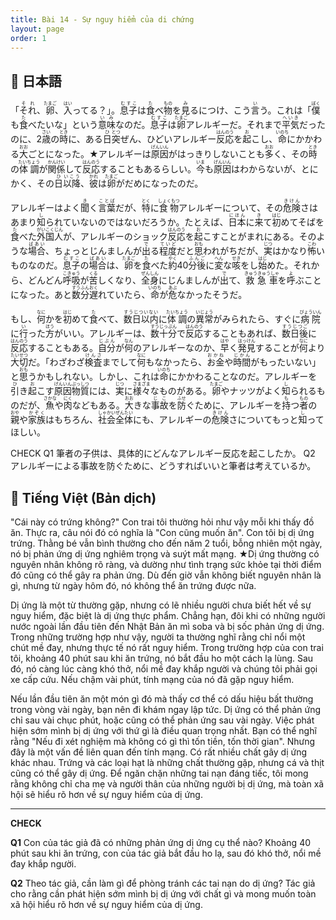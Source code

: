 ```yaml
---
title: Bài 14 - Sự nguy hiểm của di chứng
layout: page
order: 1
---
```


## 📖 日本語
「<ruby>それ<rt>それ</rt></ruby>、<ruby>卵<rt>たまご</rt></ruby>、<ruby>入<rt>はい</rt></ruby>ってる？」。<ruby>息子<rt>むすこ</rt></ruby>は<ruby>食<rt>た</rt></ruby>べ<ruby>物<rt>もの</rt></ruby>を<ruby>見<rt>み</rt></ruby>るにつけ、こう<ruby>言<rt>い</rt></ruby>う。これは「<ruby>僕<rt>ぼく</rt></ruby>も<ruby>食<rt>た</rt></ruby>べたいな」という<ruby>意味<rt>いみ</rt></ruby>なのだ。<ruby>息子<rt>むすこ</rt></ruby>は<ruby>卵<rt>たまご</rt></ruby>アレルギーだ。それまで<ruby>平気<rt>へいき</rt></ruby>だったのに、2<ruby>歳<rt>さい</rt></ruby>の<ruby>時<rt>とき</rt></ruby>に、ある<ruby>日<rt>ひ</rt></ruby><ruby>突<rt>とつ</rt></ruby>ぜん、ひどいアレルギー<ruby>反応<rt>はんのう</rt></ruby>を<ruby>起<rt>お</rt></ruby>こし、<ruby>命<rt>いのち</rt></ruby>にかかわる<ruby>大<rt>おお</rt></ruby>ごとになった。★アレルギーは<ruby>原因<rt>げんいん</rt></ruby>がはっきりしないことも<ruby>多<rt>おお</rt></ruby>く、その<ruby>時<rt>とき</rt></ruby>の<ruby>体調<rt>たいちょう</rt></ruby>が<ruby>関係<rt>かんけい</rt></ruby>して<ruby>反応<rt>はんのう</rt></ruby>することもあるらしい。<ruby>今<rt>いま</rt></ruby>も<ruby>原因<rt>げんいん</rt></ruby>はわからないが、とにかく、その<ruby>日<rt>ひ</rt></ruby><ruby>以降<rt>いこう</rt></ruby>、<ruby>彼<rt>かれ</rt></ruby>は<ruby>卵<rt>たまご</rt></ruby>がだめになったのだ。

アレルギーはよく<ruby>聞<rt>き</rt></ruby>く<ruby>言葉<rt>ことば</rt></ruby>だが、<ruby>特<rt>とく</rt></ruby>に<ruby>食物<rt>しょくもつ</rt></ruby>アレルギーについて、その<ruby>危険<rt>きけん</rt></ruby>さはあまり<ruby>知<rt>し</rt></ruby>られていないのではないだろうか。たとえば、<ruby>日本<rt>にほん</rt></ruby>に<ruby>来<rt>き</rt></ruby>て<ruby>初<rt>はじ</rt></ruby>めてそばを<ruby>食<rt>た</rt></ruby>べた<ruby>外国人<rt>がいこくじん</rt></ruby>が、アレルギーのショック<ruby>反応<rt>はんのう</rt></ruby>を<ruby>起<rt>お</rt></ruby>こすことがまれにある。そのような<ruby>場合<rt>ばあい</rt></ruby>、ちょっとじんましんが<ruby>出<rt>で</rt></ruby>る<ruby>程度<rt>ていど</rt></ruby>だと<ruby>思<rt>おも</rt></ruby>われがちだが、<ruby>実<rt>じつ</rt></ruby>はかなり<ruby>怖<rt>こわ</rt></ruby>いものなのだ。<ruby>息子<rt>むすこ</rt></ruby>の<ruby>場合<rt>ばあい</rt></ruby>は、<ruby>卵<rt>たまご</rt></ruby>を<ruby>食<rt>た</rt></ruby>べた<ruby>約<rt>やく</rt></ruby>40<ruby>分後<rt>ふんご</rt></ruby>に<ruby>変<rt>へん</rt></ruby>な<ruby>咳<rt>せき</rt></ruby>をし<ruby>始<rt>はじ</rt></ruby>めた。それから、どんどん<ruby>呼吸<rt>こきゅう</rt></ruby>が<ruby>苦<rt>くる</rt></ruby>しくなり、<ruby>全身<rt>ぜんしん</rt></ruby>にじんましんが<ruby>出<rt>で</rt></ruby>て、<ruby>救急車<rt>きゅうきゅうしゃ</rt></ruby>を<ruby>呼<rt>よ</rt></ruby>ぶことになった。あと<ruby>数分<rt>すうふん</rt></ruby><ruby>遅<rt>おく</rt></ruby>れていたら、<ruby>命<rt>いのち</rt></ruby>が<ruby>危<rt>あぶ</rt></ruby>なかったそうだ。

もし、<ruby>何<rt>なに</rt></ruby>かを<ruby>初<rt>はじ</rt></ruby>めて<ruby>食<rt>た</rt></ruby>べて、<ruby>数日以内<rt>すうじついない</rt></ruby>に<ruby>体調<rt>たいちょう</rt></ruby>の<ruby>異常<rt>いじょう</rt></ruby>がみられたら、すぐに<ruby>病院<rt>びょういん</rt></ruby>に<ruby>行<rt>い</rt></ruby>った<ruby>方<rt>ほう</rt></ruby>がいい。アレルギーは、<ruby>数十分<rt>すうじっぷん</rt></ruby>で<ruby>反応<rt>はんのう</rt></ruby>することもあれば、<ruby>数日後<rt>すうじつご</rt></ruby>に<ruby>反応<rt>はんのう</rt></ruby>することもある。<ruby>自分<rt>じぶん</rt></ruby>が<ruby>何<rt>なん</rt></ruby>のアレルギーなのか、<ruby>早<rt>はや</rt></ruby>く<ruby>発見<rt>はっけん</rt></ruby>することが<ruby>何<rt>なに</rt></ruby>より<ruby>大切<rt>たいせつ</rt></ruby>だ。「わざわざ<ruby>検査<rt>けんさ</rt></ruby>までして<ruby>何<rt>なに</rt></ruby>もなかったら、<ruby>お金<rt>おかね</rt></ruby>や<ruby>時間<rt>じかん</rt></ruby>がもったいない」と<ruby>思<rt>おも</rt></ruby>うかもしれない。しかし、これは<ruby>命<rt>いのち</rt></ruby>にかかわることなのだ。アレルギーを<ruby>引<rt>ひ</rt></ruby>き<ruby>起<rt>お</rt></ruby>こす<ruby>原因物質<rt>げんいんぶっしつ</rt></ruby>には、<ruby>実<rt>じつ</rt></ruby>に<ruby>様々<rt>さまざま</rt></ruby>なものがある。<ruby>卵<rt>たまご</rt></ruby>やナッツがよく<ruby>知<rt>し</rt></ruby>られるものだが、<ruby>魚<rt>さかな</rt></ruby>や<ruby>肉<rt>にく</rt></ruby>などもある。<ruby>大<rt>おお</rt></ruby>きな<ruby>事故<rt>じこ</rt></ruby>を<ruby>防<rt>ふせ</rt></ruby>ぐために、アレルギーを<ruby>持<rt>も</rt></ruby>つ<ruby>者<rt>もの</rt></ruby>の<ruby>親<rt>おや</rt></ruby>や<ruby>家族<rt>かぞく</rt></ruby>はもちろん、<ruby>社会全体<rt>しゃかいぜんたい</rt></ruby>にも、アレルギーの<ruby>危険<rt>きけん</rt></ruby>さについてもっと<ruby>知<rt>し</rt></ruby>ってほしい。

CHECK
Q1 筆者の子供は、具体的にどんなアレルギー反応を起こしたか。
Q2 アレルギーによる事故を防ぐために、どうすればいいと筆者は考えているか。
## 📘 Tiếng Việt (Bản dịch)
"Cái này có trứng không?" Con trai tôi thường hỏi như vậy mỗi khi thấy đồ ăn. Thực ra, câu nói đó có nghĩa là "Con cũng muốn ăn". Con tôi bị dị ứng trứng. Thằng bé vẫn bình thường cho đến năm 2 tuổi, bỗng nhiên một ngày, nó bị phản ứng dị ứng nghiêm trọng và suýt mất mạng. ★Dị ứng thường có nguyên nhân không rõ ràng, và dường như tình trạng sức khỏe tại thời điểm đó cũng có thể gây ra phản ứng. Dù đến giờ vẫn không biết nguyên nhân là gì, nhưng từ ngày hôm đó, nó không thể ăn trứng được nữa.

Dị ứng là một từ thường gặp, nhưng có lẽ nhiều người chưa biết hết về sự nguy hiểm, đặc biệt là dị ứng thực phẩm. Chẳng hạn, đôi khi có những người nước ngoài lần đầu tiên đến Nhật Bản ăn mì soba và bị sốc phản ứng dị ứng. Trong những trường hợp như vậy, người ta thường nghĩ rằng chỉ nổi một chút mề đay, nhưng thực tế nó rất nguy hiểm. Trong trường hợp của con trai tôi, khoảng 40 phút sau khi ăn trứng, nó bắt đầu ho một cách lạ lùng. Sau đó, nó càng lúc càng khó thở, nổi mề đay khắp người và chúng tôi phải gọi xe cấp cứu. Nếu chậm vài phút, tính mạng của nó đã gặp nguy hiểm.

Nếu lần đầu tiên ăn một món gì đó mà thấy cơ thể có dấu hiệu bất thường trong vòng vài ngày, bạn nên đi khám ngay lập tức. Dị ứng có thể phản ứng chỉ sau vài chục phút, hoặc cũng có thể phản ứng sau vài ngày. Việc phát hiện sớm mình bị dị ứng với thứ gì là điều quan trọng nhất. Bạn có thể nghĩ rằng "Nếu đi xét nghiệm mà không có gì thì tốn tiền, tốn thời gian". Nhưng đây là một vấn đề liên quan đến tính mạng. Có rất nhiều chất gây dị ứng khác nhau. Trứng và các loại hạt là những chất thường gặp, nhưng cá và thịt cũng có thể gây dị ứng. Để ngăn chặn những tai nạn đáng tiếc, tôi mong rằng không chỉ cha mẹ và người thân của những người bị dị ứng, mà toàn xã hội sẽ hiểu rõ hơn về sự nguy hiểm của dị ứng.

---

**CHECK**

**Q1** Con của tác giả đã có những phản ứng dị ứng cụ thể nào?
Khoảng 40 phút sau khi ăn trứng, con của tác giả bắt đầu ho lạ, sau đó khó thở, nổi mề đay khắp người.

**Q2** Theo tác giả, cần làm gì để phòng tránh các tai nạn do dị ứng?
Tác giả cho rằng cần phát hiện sớm mình bị dị ứng với chất gì và mong muốn toàn xã hội hiểu rõ hơn về sự nguy hiểm của dị ứng.